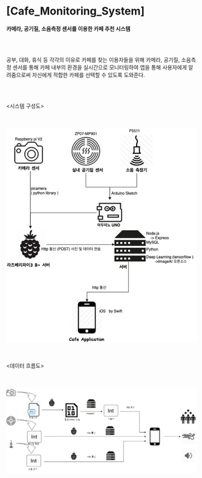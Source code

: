 # [Cafe_Monitoring_System]

<p><b>카메라, 공기질, 소음측정 센서를 이용한 카페 추천 시스템</b></p>
<br><br>

<p>공부, 대화, 휴식 등 각각의 이유로 카페를 찾는 이용자들을 위해 카메라, 공기질, 소음측정 센서를 통해 카페 내부의 환경을 실시간으로 모니터링하여 앱을 통해 사용자에게 알려줌으로써 자신에게 적합한 카페를 선택할 수 있도록 도와준다.</p>
<br><br>






<p><시스템 구성도></p>
<br><br>
<img src="Image/Cafe_application_시스템구성도.jpg">
<br><br><br>



<p><데이터 흐름도></p>
<br><br>
<img src="/Image/data_flowchart.jpg">

